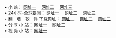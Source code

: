 &#8226; 小 站：
<a href="http://522.duckdns.org/" target="_blank">网址一</a>
　<a href="http://73.myz.info/" target="_blank">网址二</a>
　<a href="http://255.dtdns.net/" target="_blank">网址三</a>
　<br />
&#8226; 24小时-全球要闻：
<a href="http://522.duckdns.org/read/go/n1.html" target="_blank">网址一</a>
　<a href="http://73.myz.info/read/go/n1.html" target="_blank">网址二</a>
　<a href="http://255.dtdns.net/read/go/n1.html" target="_blank">网址三</a>
　<br />
&#8226; 翻一墙一软一件 下载网址：
<a href="http://522.duckdns.org/read/go/f1.html" target="_blank">网址一</a>
　<a href="http://73.myz.info/read/go/f2.html" target="_blank">网址二</a>
　<a href="http://255.dtdns.net/read/go/f3.html" target="_blank">网址三</a>
<br />
&#8226; 分 享 小 站：
<a href="http://522.duckdns.org/" target="_blank">网址一</a>
　<a href="http://73.myz.info/" target="_blank">网址二</a>
<br />
&#8226; 视 频 小 站：
<a href="http://255.dtdns.net/" target="_blank">网址一</a><br />
